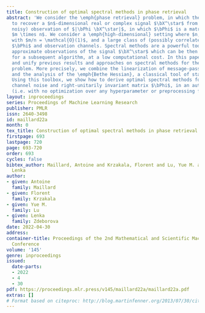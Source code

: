 ```yaml
---
title: Construction of optimal spectral methods in phase retrieval
abstract: 'We consider the \emph{phase retrieval} problem, in which the observer wishes
  to recover a $n$-dimensional real or complex signal $\bX^\star$ from the (possibly
  noisy) observation of $|\bPhi \bX^\star|$, in which $\bPhi$ is a matrix of size
  $m \times n$. We consider a \emph{high-dimensional} setting where $n,m \to \infty$
  with $m/n = \mathcal{O}(1)$, and a large class of (possibly correlated) random matrices
  $\bPhi$ and observation channels. Spectral methods are a powerful tool to obtain
  approximate observations of the signal $\bX^\star$ which can be then used as initialization
  for a subsequent algorithm, at a low computational cost. In this paper, we extend
  and unify previous results and approaches on spectral methods for the phase retrieval
  problem. More precisely, we combine the linearization of message-passing algorithms
  and the analysis of the \emph{Bethe Hessian}, a classical tool of statistical physics.
  Using this toolbox, we show how to derive optimal spectral methods for arbitrary
  channel noise and right-unitarily invariant matrix $\bPhi$, in an automated manner
  (i.e. with no optimization over any hyperparameter or preprocessing function). '
layout: inproceedings
series: Proceedings of Machine Learning Research
publisher: PMLR
issn: 2640-3498
id: maillard22a
month: 0
tex_title: Construction of optimal spectral methods in phase retrieval
firstpage: 693
lastpage: 720
page: 693-720
order: 693
cycles: false
bibtex_author: Maillard, Antoine and Krzakala, Florent and Lu, Yue M. and Zdeborova,
  Lenka
author:
- given: Antoine
  family: Maillard
- given: Florent
  family: Krzakala
- given: Yue M.
  family: Lu
- given: Lenka
  family: Zdeborova
date: 2022-04-30
address:
container-title: Proceedings of the 2nd Mathematical and Scientific Machine Learning
  Conference
volume: '145'
genre: inproceedings
issued:
  date-parts:
  - 2022
  - 4
  - 30
pdf: https://proceedings.mlr.press/v145/maillard22a/maillard22a.pdf
extras: []
# Format based on citeproc: http://blog.martinfenner.org/2013/07/30/citeproc-yaml-for-bibliographies/
---
```

